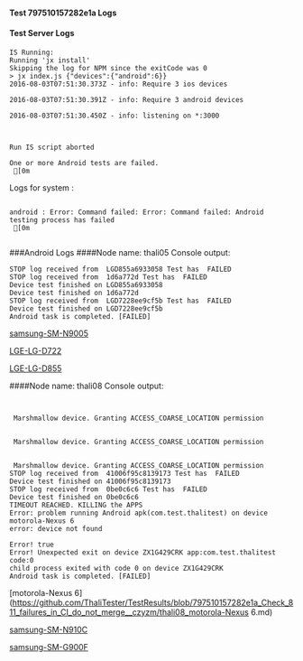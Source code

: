 #### Test 797510157282e1a Logs

#### Test Server Logs
```
IS Running:
Running 'jx install'
Skipping the log for NPM since the exitCode was 0
> jx index.js {"devices":{"android":6}}
2016-08-03T07:51:30.373Z - info: Require 3 ios devices

2016-08-03T07:51:30.391Z - info: Require 3 android devices

2016-08-03T07:51:30.450Z - info: listening on *:3000


 
Run IS script aborted
 
One or more Android tests are failed.
 [0m

```


Logs for system : 
```

android : Error: Command failed: Error: Command failed: Android testing process has failed
 [0m


```
###Android Logs
####Node name: thali05
Console output:
```
STOP log received from  LGD855a6933058 Test has  FAILED
STOP log received from  1d6a772d Test has  FAILED
Device test finished on LGD855a6933058 
Device test finished on 1d6a772d 
STOP log received from  LGD7228ee9cf5b Test has  FAILED
Device test finished on LGD7228ee9cf5b 
Android task is completed. [FAILED]
```
[samsung-SM-N9005](https://github.com/ThaliTester/TestResults/blob/797510157282e1a_Check_811_failures_in_CI_do_not_merge__czyzm/thali05_samsung-SM-N9005.md)

[LGE-LG-D722](https://github.com/ThaliTester/TestResults/blob/797510157282e1a_Check_811_failures_in_CI_do_not_merge__czyzm/thali05_LGE-LG-D722.md)

[LGE-LG-D855](https://github.com/ThaliTester/TestResults/blob/797510157282e1a_Check_811_failures_in_CI_do_not_merge__czyzm/thali05_LGE-LG-D855.md)

####Node name: thali08
Console output:
```


 Marshmallow device. Granting ACCESS_COARSE_LOCATION permission


 Marshmallow device. Granting ACCESS_COARSE_LOCATION permission


 Marshmallow device. Granting ACCESS_COARSE_LOCATION permission
STOP log received from  41006f95c8139173 Test has  FAILED
Device test finished on 41006f95c8139173 
STOP log received from  0be0c6c6 Test has  FAILED
Device test finished on 0be0c6c6 
TIMEOUT REACHED. KILLING the APPS
Error: problem running Android apk(com.test.thalitest) on device motorola-Nexus 6 
error: device not found
 
Error! true 
Error! Unexpected exit on device ZX1G429CRK app:com.test.thalitest code:0 
child process exited with code 0 on device ZX1G429CRK 
Android task is completed. [FAILED]
```
[motorola-Nexus 6](https://github.com/ThaliTester/TestResults/blob/797510157282e1a_Check_811_failures_in_CI_do_not_merge__czyzm/thali08_motorola-Nexus 6.md)

[samsung-SM-N910C](https://github.com/ThaliTester/TestResults/blob/797510157282e1a_Check_811_failures_in_CI_do_not_merge__czyzm/thali08_samsung-SM-N910C.md)

[samsung-SM-G900F](https://github.com/ThaliTester/TestResults/blob/797510157282e1a_Check_811_failures_in_CI_do_not_merge__czyzm/thali08_samsung-SM-G900F.md)




